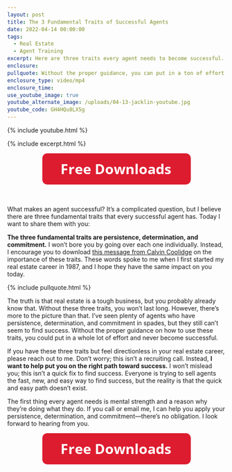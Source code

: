 ```yaml
---
layout: post
title: The 3 Fundamental Traits of Successful Agents
date: 2022-04-14 00:00:00
tags:
  - Real Estate
  - Agent Training
excerpt: Here are three traits every agent needs to become successful.
enclosure:
pullquote: Without the proper guidance, you can put in a ton of effort and never succeed.
enclosure_type: video/mp4
enclosure_time:
use_youtube_image: true
youtube_alternate_image: /uploads/04-13-jacklin-youtube.jpg
youtube_code: GH4HQu8LX5g
---
```

{% include youtube.html %}

{% include excerpt.html %}

<center><a href="https://join.gochicagolandhomes.com/ask/efa5d32e8db6f30a3bb072c2ce4c4252"><img width="343" height="72" src="uploads/FreeDownloadsButton-343.png" /></a></center>

&nbsp;

What makes an agent successful? It’s a complicated question, but I believe there are three fundamental traits that every successful agent has. Today I want to share them with you:&nbsp;

**The three fundamental traits are persistence, determination, and commitment.** I won’t bore you by going over each one individually. Instead, I encourage you to download [this message from Calvin Coolidge](https://drive.google.com/file/d/1nvV2QVhMOPwNJsUKWuSnqz8JebQDOHJr/view) on the importance of these traits. These words spoke to me when I first started my real estate career in 1987, and I hope they have the same impact on you today.&nbsp;

{% include pullquote.html %}

The truth is that real estate is a tough business, but you probably already know that. Without these three traits, you won’t last long. However, there’s more to the picture than that. I’ve seen plenty of agents who have persistence, determination, and commitment in spades, but they still can’t seem to find success. Without the proper guidance on how to use these traits, you could put in a whole lot of effort and never become successful.&nbsp;

If you have these three traits but feel directionless in your real estate career, please reach out to me. Don’t worry; this isn’t a recruiting call. Instead, **I want to help put you on the right path toward success.** I won’t mislead you; this isn’t a quick fix to find success. Everyone is trying to sell agents the fast, new, and easy way to find success, but the reality is that the quick and easy path doesn’t exist.&nbsp;

The first thing every agent needs is mental strength and a reason why they’re doing what they do. If you call or email me, I can help you apply your persistence, determination, and commitment—there’s no obligation. I look forward to hearing from you.

<center><a href="https://join.gochicagolandhomes.com/ask/efa5d32e8db6f30a3bb072c2ce4c4252"><img width="343" height="72" src="uploads/FreeDownloadsButton-343.png" /></a></center>
